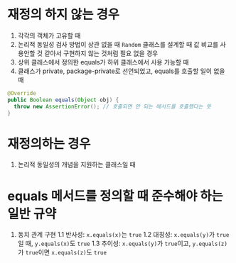 # 재정의 하지 않는 경우

1. 각각의 객체가 고유할 때
2. 논리적 동일성 검사 방법이 상관 없을 때
  `Random` 클래스를 설계할 때 값 비교를 사용안할 것 같아서 구현하지 않는 것처럼 필요 없을 경우
3. 상위 클래스에서 정의한 equals가 하위 클래스에서 사용 가능할 때
4. 클래스가 private, package-private로 선언되었고, equals를 호출할 일이 없을 때
 
  ```java
  @Override
  public Boolean equals(Object obj) {
    throw new AssertionError(); // 호출되면 안 되는 메서드를 호출했다는 뜻
  }
  ```

# 재정의하는 경우

1. 논리적 동일성의 개념을 지원하는 클래스일 때

# equals 메서드를 정의할 때 준수해야 하는 일반 규약

1. 동치 관계 구현
  1.1 반사성: `x.equals(x)`는 `true`
  1.2 대칭성: `x.equals(y)`가 `true`일 때, `y.equals(x)`도 `true`
  1.3 추이성: `x.equals(y)`가 `true`이고, `y.equals(z)`가 `true`이면 `x.equals(z)`도 `true`
